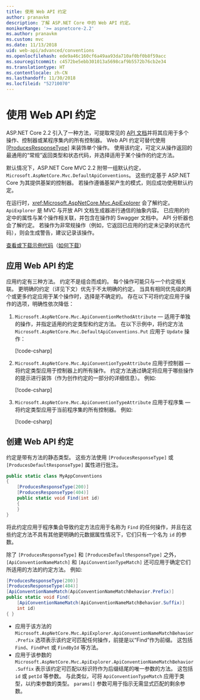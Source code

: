 ```yaml
---
title: 使用 Web API 约定
author: pranavkm
description: 了解 ASP.NET Core 中的 Web API 约定。
monikerRange: '>= aspnetcore-2.2'
ms.author: pranavkm
ms.custom: mvc
ms.date: 11/13/2018
uid: web-api/advanced/conventions
ms.openlocfilehash: ede9a46c160cf6a49aa93da710af0bf0b8f59acc
ms.sourcegitcommit: c4572be5ebb301013a5698caf9b5572b76cb2e34
ms.translationtype: HT
ms.contentlocale: zh-CN
ms.lasthandoff: 11/30/2018
ms.locfileid: "52710070"
---
```

# <a name="use-web-api-conventions"></a>使用 Web API 约定

ASP.NET Core 2.2 引入了一种方法，可提取常见的 [API 文档](xref:tutorials/web-api-help-pages-using-swagger)并将其应用于多个操作、控制器或某程序集内的所有控制器。 Web API 约定可替代使用 [[ProducesResponseType]](xref:Microsoft.AspNetCore.Mvc.ProducesResponseTypeAttribute) 来装饰单个操作。 使用该约定，可定义从操作返回的最通用的“常规”返回类型和状态代码，并选择适用于某个操作的约定方法。

默认情况下，ASP.NET Core MVC 2.2 附带一组默认约定，`Microsoft.AspNetCore.Mvc.DefaultApiConventions`。 这些约定基于 ASP.NET Core 为其提供基架的控制器。 若操作遵循基架产生的模式，则应成功使用默认约定。

在运行时，<xref:Microsoft.AspNetCore.Mvc.ApiExplorer> 会了解约定。 `ApiExplorer` 是 MVC 与开放 API 文档生成器进行通信的抽象内容。 已应用的约定中的属性与某个操作相关联，并包含在操作的 Swagger 文档中。 API 分析器也会了解约定。 若操作为非常规操作（例如，它返回已应用的约定未记录的状态代码），则会生成警告，建议记录该操作。

[查看或下载示例代码](https://github.com/aspnet/Docs/tree/master/aspnetcore/web-api/advanced/conventions/sample)（[如何下载](xref:index#how-to-download-a-sample)）

## <a name="apply-web-api-conventions"></a>应用 Web API 约定

应用约定有三种方法。 约定不是组合而成的。 每个操作可能只与一个约定相关联。 更明确的约定（详见下文）优先于不太明确的约定。 当具有相同优先级的两个或更多约定应用于某个操作时，选择是不确定的。 存在以下可将约定应用于操作的选项，明确性依次降低：

1. `Microsoft.AspNetCore.Mvc.ApiConventionMethodAttribute` &mdash; 适用于单独的操作，并指定适用的约定类型和约定方法。 在以下示例中，将约定方法 `Microsoft.AspNetCore.Mvc.DefaultApiConventions.Put` 应用于 `Update` 操作：

    [!code-csharp[](conventions/sample/Controllers/ContactsConventionController.cs?name=apiconventionmethod&highlight=2-3)]

1. `Microsoft.AspNetCore.Mvc.ApiConventionTypeAttribute` 应用于控制器 &mdash; 将约定类型应用于控制器上的所有操作。 约定方法通过确定将应用于哪些操作的提示进行装饰（作为创作约定的一部分的详细信息）。 例如:

    [!code-csharp[](conventions/sample/Controllers/ContactsConventionController.cs?name=apiconventiontypeattribute)]

1. `Microsoft.AspNetCore.Mvc.ApiConventionTypeAttribute` 应用于程序集 &mdash; 将约定类型应用于当前程序集的所有控制器。 例如:

    [!code-csharp[](conventions/sample/Startup.cs?name=apiconventiontypeattribute)]

## <a name="create-web-api-conventions"></a>创建 Web API 约定

约定是带有方法的静态类型。 这些方法使用 `[ProducesResponseType]` 或 `[ProducesDefaultResponseType]` 属性进行批注。

```csharp
public static class MyAppConventions
{
    [ProducesResponseType(200)]
    [ProducesResponseType(404)]
    public static void Find(int id)
    {
    }
}
```

将此约定应用于程序集会导致约定方法应用于名称为 `Find` 的任何操作，并且在这些约定方法不具有其他更明确的元数据属性情况下，它们只有一个名为 `id` 的参数。

除了 `[ProducesResponseType]` 和 `[ProducesDefaultResponseType]` 之外，`[ApiConventionNameMatch]` 和 `[ApiConventionTypeMatch]` 还可应用于确定它们所适用的方法的约定方法。 例如:

```csharp
[ProducesResponseType(200)]
[ProducesResponseType(404)]
[ApiConventionNameMatch(ApiConventionNameMatchBehavior.Prefix)]
public static void Find(
    [ApiConventionNameMatch(ApiConventionNameMatchBehavior.Suffix)]
    int id)
{ }
```

* 应用于该方法的 `Microsoft.AspNetCore.Mvc.ApiExplorer.ApiConventionNameMatchBehavior.Prefix` 选项表示该约定可匹配任何操作，前提是以“Find”作为前缀。 这包括 `Find`、`FindPet` 或 `FindById` 等方法。
* 应用于该参数的 `Microsoft.AspNetCore.Mvc.ApiExplorer.ApiConventionNameMatchBehavior.Suffix` 表示该约定可匹配以标识符作为后缀结尾的唯一参数的方法。 这包括 `id` 或 `petId` 等参数。 与此类似，可将 `ApiConventionTypeMatch` 应用于类型，以约束参数的类型。 `params[]` 参数可用于指示无需显式匹配的剩余参数。
